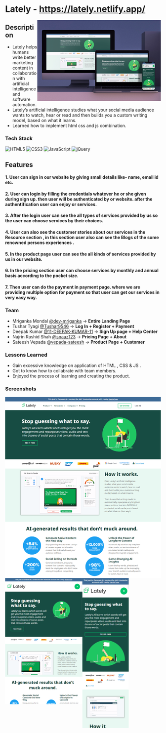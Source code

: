 # Lately - https://lately.netlify.app/


<img align="right" alt="Coding" width="400" src="https://github.com/Dev-Mriganka/Lately.ai/blob/main/images/lately.jpg">


## Description 


- Lately helps humans write better marketing content in collaboration with artificial intelligence and software automation.
- Lately’s artificial intelligence studies what your social media audience wants to watch, hear or read and then builds you a custom writing model, based on what it learns.
- Learned how to implement html css and js combination.

### Tech Stack


![HTML5](https://img.shields.io/badge/html5-%23E34F26.svg?style=for-the-badge&logo=html5&logoColor=white)
![CSS3](https://img.shields.io/badge/css3-%231572B6.svg?style=for-the-badge&logo=css3&logoColor=white)
![JavaScript](https://img.shields.io/badge/javascript-%23323330.svg?style=for-the-badge&logo=javascript&logoColor=%23F7DF1E)
![jQuery](https://img.shields.io/badge/jquery-%230769AD.svg?style=for-the-badge&logo=jquery&logoColor=white)

## Features 

#### 1. User can sign in our website by giving small details like- name, email id etc.
  
  
#### 2. User can login by filling the credentials whatever he or she given during sign up. then user will be authenticated by or website. after the authentification       user can enjoy or services.
  
#### 3. After the login user can see the all types of services provided by us so the user can choose services by their choices.

#### 4. User can also see the customer stories about our services in the Resource section , in this section user also can see the Blogs of the some renowned persons experiences .

#### 5. In the product page user can see the all kinds of services provided by us in our website.

#### 6. In the pricing section user can choose services by monthly and annual basis according to the pocket size.

#### 7. Then user can do the payment in payment page. where we are providing multiple option for payment so that user can get our services in very easy way.


### Team 

- Mriganka Mondal   [@dev-mriganka](https://www.github.com/Dev-Mriganka)  -> **Entire Landing Page**
- Tushar Tyagi      [@Tushar9546]( https://github.com/Tushar9546)  -> **Log In + Register + Payment**
- Deepak Kumar  [@11-DEEPAK-KUMAR-11](https://github.com/11-DEEPAK-KUMAR-11)  -> **Sign Up page + Help Center**                                             
- Najrin Rashid Shah  [@snaaz123]( https://github.com/snaaz123)  -> **Pricing Page + About**
- Sateesh Vepada  [@vepada-sateesh]( https://github.com/vepada-sateesh)  -> **Product Page + Customer**

### Lessons Learned

- Gain excessive knowledge on application of HTML , CSS & JS .
- Got to know how to collabrate with team members.
- Enjoyed the process of learning and creating the product.


### Screenshots
<img align="left" alt="Coding" width="550" src="https://github.com/Dev-Mriganka/Lately.ai/blob/main/images/laptop.png">
<img align="left" alt="Coding" width="250" src="https://github.com/Dev-Mriganka/Lately.ai/blob/main/images/lately-tab.png">
<img align="left" alt="Coding" width="150" src="https://github.com/Dev-Mriganka/Lately.ai/blob/main/images/mobile.png">



                     
